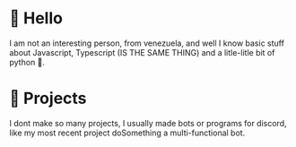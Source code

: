 # 👋 Hello
I am not an interesting person, from venezuela, and well I know basic stuff about Javascript, Typescript (IS THE SAME THING) and a litle-litle bit of python 🐍.
# 📄 Projects
I dont make so many projects, I usually made bots or programs for discord, like my most recent project doSomething a multi-functional bot.
